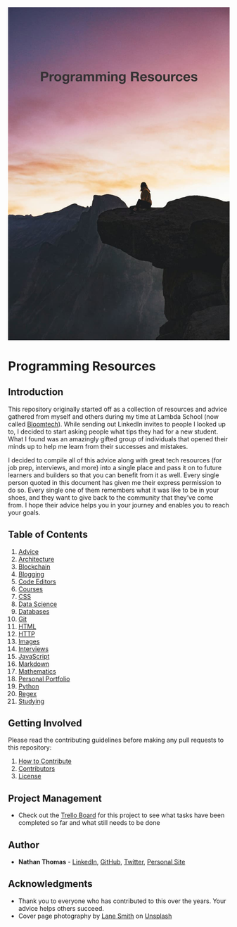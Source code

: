 <div align="center">
    <img alt="Programming Resources Hero Image" src="./images/hero-image.jpg">
</div>

# Programming Resources

## Introduction

This repository originally started off as a collection of resources and advice gathered from myself and others during my time at Lambda School (now called [Bloomtech](https://www.bloomtech.com/)). While sending out LinkedIn invites to people I looked up to, I decided to start asking people what tips they had for a new student. What I found was an amazingly gifted group of individuals that opened their minds up to help me learn from their successes and mistakes.

I decided to compile all of this advice along with great tech resources (for job prep, interviews, and more) into a single place and pass it on to future learners and builders so that you can benefit from it as well. Every single person quoted in this document has given me their express permission to do so. Every single one of them remembers what it was like to be in your shoes, and they want to give back to the community that they’ve come from. I hope their advice helps you in your journey and enables you to reach your goals.

## Table of Contents

1. [Advice](./advice/advice.md)
2. [Architecture](./resources/architecture.md)
3. [Blockchain](./resources/blockchain.md)
4. [Blogging](./resources/blogging.md)
5. [Code Editors](./resources/code-editors.md)
6. [Courses](./resources/courses.md)
7. [CSS](./resources/css.md)
8. [Data Science](./resources/data-science.md)
9. [Databases](./resources/databases.md)
10. [Git](./resources/git.md)
11. [HTML](./resources/html.md)
12. [HTTP](./resources/http.md)
13. [Images](./resources/images.md)
14. [Interviews](./resources/interviews.md)
15. [JavaScript](./resources/javascript.md)
16. [Markdown](./resources/markdown.md)
17. [Mathematics](./resources/mathematics.md)
18. [Personal Portfolio](./resources/personal-portfolio.md)
19. [Python](./resources/python.md)
20. [Regex](./resources/regex.md)
21. [Studying](./resources/studying.md)

## Getting Involved

Please read the contributing guidelines before making any pull requests to this repository:

1. [How to Contribute](CONTRIBUTING.md)
2. [Contributors](CONTRIBUTORS.md)
3. [License](LICENSE)

## Project Management

- Check out the [Trello Board](https://trello.com/b/uxsSSTUE/programming-resources-repository) for this project to see what tasks have been completed so far and what still needs to be done

## Author

- **Nathan Thomas** - [LinkedIn](https://www.linkedin.com/in/nathan-thomas-644b3339/), [GitHub](https://github.com/nwthomas), [Twitter](https://twitter.com/nwthomas_), [Personal Site](https://www.nathanthomas.dev/)

## Acknowledgments

- Thank you to everyone who has contributed to this over the years. Your advice helps others succeed.
- Cover page photography by [Lane Smith](https://unsplash.com/@lanesmith) on [Unsplash](https://unsplash.com/)
